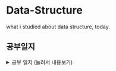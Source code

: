 # Data-Structure
what i studied about data structure, today.
## 공부일지
<details>
<summary> 공부 일지  (눌러서 내용보기) </summary>
<div markdown="1">

## 👩🏽‍💻 7월 4일 (토)
#### To Do
- Array에 대해 공부.
- Queue에 대해 공부.
- Stack에 대해 공부.
#### Difficult Things

<br>

## 👩🏽<200d>💻 7월 5일 (일)
#### To Do
- Linkedlist에 대해 공부.
- Double-Linkedlist에 대해 공부.
#### Difficult Things

<br>

